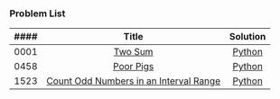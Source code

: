 ### Problem List

| #### | Title | Solution |
| :---: | :---: | :---: |
| 0001 | [Two Sum](https://leetcode.com/problems/two-sum/) | [Python](https://github.com/nekokat/LeetCode/blob/main/two_sum) |
| 0458 | [Poor Pigs](https://leetcode.com/problems/poor-pigs/) | [Python](https://github.com/nekokat/LeetCode/blob/main/poor_pigs) |
| 1523 | [Count Odd Numbers in an Interval Range](https://leetcode.com/problems/count-odd-numbers-in-an-interval-range/) | [Python](https://github.com/nekokat/LeetCode/blob/main/Count_Odd_Numbers_in_an_Interval_Range) |
